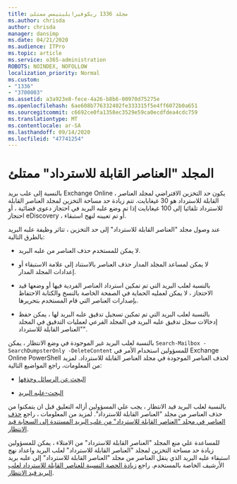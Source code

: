 ```yaml
---
title: مجلد 1336 ريكوفيرابليتيمس ممتلئ
ms.author: chrisda
author: chrisda
manager: dansimp
ms.date: 04/21/2020
ms.audience: ITPro
ms.topic: article
ms.service: o365-administration
ROBOTS: NOINDEX, NOFOLLOW
localization_priority: Normal
ms.custom:
- "1336"
- "3700003"
ms.assetid: a3a923e8-fece-4a26-b8b6-00970d75275e
ms.openlocfilehash: 6ae608b776332402fe333315f5e4ff6072b0a651
ms.sourcegitcommit: c6692ce0fa1358ec3529e59ca0ecdfdea4cdc759
ms.translationtype: MT
ms.contentlocale: ar-SA
ms.lasthandoff: 09/14/2020
ms.locfileid: "47741254"
---
```

# <a name="the-recoverable-items-folder-is-full"></a>المجلد "العناصر القابلة للاسترداد" ممتلئ

بالنسبة إلى علب بريد Exchange Online ، يكون حد التخزين الافتراضي لمجلد العناصر القابلة للاسترداد هو 30 غيغابايت. تتم زيادة حد مساحة التخزين لمجلد العناصر القابلة للاسترداد تلقائيا إلى 100 غيغابايت إذا تم وضع علبه البريد في احتجاز دعوى قضائية ، أو احتجاز eDiscovery ، أو تم تعيينه لنهج استبقاء.

عند وصول مجلد "العناصر القابلة للاسترداد" إلى حد التخزين ، تتاثر وظيفة علبه البريد بالطرق التالية:

- لا يمكن للمستخدم حذف العناصر من علبه البريد.

- لا يمكن لمساعد المجلد المدار حذف العناصر بالاستناد إلى علامة الاستبقاء أو إعدادات المجلد المدار.

- بالنسبة لعلب البريد التي تم تمكين استرداد العناصر الفردية فيها أو وضعها قيد الاحتجاز ، لا يمكن لعمليه الحماية في الصفحة الخاصة بالنسخ والكتابة الاحتفاظ بإصدارات العناصر التي قام المستخدم بتحريرها.

- بالنسبة لعلب البريد التي تم تمكين تسجيل تدقيق علبه البريد لها ، يمكن حفظ إدخالات سجل تدقيق علبه البريد في المجلد الفرعي لعمليات التدقيق في المجلد "العناصر القابلة للاسترداد".

بالنسبة لعلب البريد غير الموجودة في وضع الانتظار ، يمكن `Search-Mailbox -SearchDumpsterOnly -DeleteContent` للمسؤولين استخدام الأمر في Exchange Online PowerShell لحذف العناصر الموجودة في مجلد العناصر القابلة للاسترداد. لمزيد من المعلومات، راجع المواضيع التالية:

- [البحث عن الرسائل وحذفها](https://docs.microsoft.com/microsoft-365/compliance/search-for-and-delete-messagesadmin-help)

- [البحث-علبه البريد](https://docs.microsoft.com/powershell/module/exchange/mailboxes/Search-Mailbox)

بالنسبة لعلب البريد قيد الانتظار ، يجب علي المسؤولين أزاله التعليق قبل ان يتمكنوا من حذف العناصر من مجلد "العناصر القابلة للاسترداد". لمزيد من المعلومات ، راجع [حذف العناصر في مجلد "العناصر القابلة للاسترداد" من علب البريد المستندة إلى السحابة قيد الانتظار](https://docs.microsoft.com/microsoft-365/compliance/delete-items-in-the-recoverable-items-folder-of-mailboxes-on-hold).

للمساعدة علي منع المجلد "العناصر القابلة للاسترداد" من الامتلاء ، يمكن للمسؤولين زيادة حد مساحة التخزين لمجلد "العناصر القابلة للاسترداد" لعلب البريد واعداد نهج استبقاء علبه البريد الذي ينقل العناصر من مجلد "العناصر القابلة للاسترداد" إلى علبه بريد الأرشيف الخاصة بالمستخدم. راجع [زيادة الحصة النسبية للعناصر القابلة للاسترداد لعلب البريد قيد الانتظار](https://docs.microsoft.com/microsoft-365/compliance/increase-the-recoverable-quota-for-mailboxes-on-hold).

